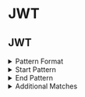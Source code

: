 # JWT

## JWT

<details>
<summary>Pattern Format</summary>
<p>

```regex
e[A-Za-z0-9-_=]{14,}\.e[A-Za-z0-9-_=]{14,}\.?[A-Za-z0-9-_=]*
```

**Comments / Notes:**

- Current Version: v0.1
</p>
</details>


<details>
<summary>Start Pattern</summary>
<p>

```regex
[^0-9A-Za-z-_\\.]|\A
```

</p>
</details>
<details>
<summary>End Pattern</summary>
<p>

```regex
[^0-9A-Za-z-_\\.]|\z
```

</p>
</details>
<details>
<summary>Additional Matches</summary>
<p>
Add these additional matches to the [Secret Scanning Custom Pattern](https://docs.github.com/en/enterprise-cloud@latest/code-security/secret-scanning/defining-custom-patterns-for-secret-scanning#example-of-a-custom-pattern-specified-using-additional-requirements).


- Not Match: `(/|=)`

</p>
</details>